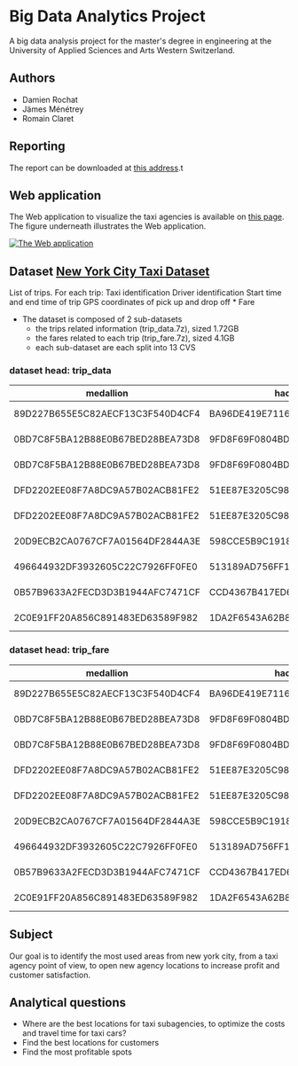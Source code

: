 # Big Data Analytics Project
A big data analysis project for the master's degree in engineering at the University of Applied Sciences and Arts Western Switzerland.

## Authors
- Damien Rochat
- Jämes Ménétrey
- Romain Claret

## Reporting

The report can be downloaded at [this address](https://zenlulz.github.io/hesso-bigdata-analytics/report/taxi-report.pdf).t

## Web application

The Web application to visualize the taxi agencies is available on [this page](https://zenlulz.github.io/hesso-bigdata-analytics/). The figure underneath illustrates the Web application.

[![The Web application](https://zenlulz.github.io/hesso-bigdata-analytics/report//images/web-app.png)](https://zenlulz.github.io/hesso-bigdata-analytics/report//images/web-app.png)


## Dataset [New York City Taxi Dataset](http://www.andresmh.com/nyctaxitrips/)
List of trips. For each trip: Taxi identification Driver identification Start time and end time of trip GPS coordinates of pick up and drop off * Fare
- The dataset is composed of 2 sub-datasets
  - the trips related information (trip_data.7z), sized 1.72GB
  - the fares related to each trip (trip_fare.7z), sized 4.1GB
  - each sub-dataset are each split into 13 CVS 

### dataset head: trip_data
| medallion                        | hack_license                     | vendor_id | rate_code | store_and_fwd_flag | pickup_datetime     | dropoff_datetime    | passenger_count | trip_time_in_secs | trip_distance | pickup_longitude | pickup_latitude | dropoff_longitude | dropoff_latitude | 
|----------------------------------|----------------------------------|-----------|-----------|--------------------|---------------------|---------------------|-----------------|-------------------|---------------|------------------|-----------------|-------------------|------------------| 
| 89D227B655E5C82AECF13C3F540D4CF4 | BA96DE419E711691B9445D6A6307C170 | CMT       | 1         | N                  | 2013-01-01 15:11:48 | 2013-01-01 15:18:10 | 4               | 382               | 1.00          | -73.978165       | 40.757977       | -73.989838        | 40.751171        | 
| 0BD7C8F5BA12B88E0B67BED28BEA73D8 | 9FD8F69F0804BDB5549F40E9DA1BE472 | CMT       | 1         | N                  | 2013-01-06 00:18:35 | 2013-01-06 00:22:54 | 1               | 259               | 1.50          | -74.006683       | 40.731781       | -73.994499        | 40.75066         | 
| 0BD7C8F5BA12B88E0B67BED28BEA73D8 | 9FD8F69F0804BDB5549F40E9DA1BE472 | CMT       | 1         | N                  | 2013-01-05 18:49:41 | 2013-01-05 18:54:23 | 1               | 282               | 1.10          | -74.004707       | 40.73777        | -74.009834        | 40.726002        | 
| DFD2202EE08F7A8DC9A57B02ACB81FE2 | 51EE87E3205C985EF8431D850C786310 | CMT       | 1         | N                  | 2013-01-07 23:54:15 | 2013-01-07 23:58:20 | 2               | 244               | .70           | -73.974602       | 40.759945       | -73.984734        | 40.759388        | 
| DFD2202EE08F7A8DC9A57B02ACB81FE2 | 51EE87E3205C985EF8431D850C786310 | CMT       | 1         | N                  | 2013-01-07 23:25:03 | 2013-01-07 23:34:24 | 1               | 560               | 2.10          | -73.97625        | 40.748528       | -74.002586        | 40.747868        | 
| 20D9ECB2CA0767CF7A01564DF2844A3E | 598CCE5B9C1918568DEE71F43CF26CD2 | CMT       | 1         | N                  | 2013-01-07 15:27:48 | 2013-01-07 15:38:37 | 1               | 648               | 1.70          | -73.966743       | 40.764252       | -73.983322        | 40.743763        | 
| 496644932DF3932605C22C7926FF0FE0 | 513189AD756FF14FE670D10B92FAF04C | CMT       | 1         | N                  | 2013-01-08 11:01:15 | 2013-01-08 11:08:14 | 1               | 418               | .80           | -73.995804       | 40.743977       | -74.007416        | 40.744343        | 
| 0B57B9633A2FECD3D3B1944AFC7471CF | CCD4367B417ED6634D986F573A552A62 | CMT       | 1         | N                  | 2013-01-07 12:39:18 | 2013-01-07 13:10:56 | 3               | 1898              | 10.70         | -73.989937       | 40.756775       | -73.86525         | 40.77063         | 
| 2C0E91FF20A856C891483ED63589F982 | 1DA2F6543A62B8ED934771661A9D2FA0 | CMT       | 1         | N                  | 2013-01-07 18:15:47 | 2013-01-07 18:20:47 | 1               | 299               | .80           | -73.980072       | 40.743137       | -73.982712        | 40.735336        | 


### dataset head: trip_fare
| medallion                        |  hack_license                    |  vendor_id |  pickup_datetime    |  payment_type |  fare_amount |  surcharge |  mta_tax |  tip_amount |  tolls_amount |  total_amount | 
|----------------------------------|----------------------------------|------------|---------------------|---------------|--------------|------------|----------|-------------|---------------|---------------| 
| 89D227B655E5C82AECF13C3F540D4CF4 | BA96DE419E711691B9445D6A6307C170 | CMT        | 2013-01-01 15:11:48 | CSH           | 6.5          | 0          | 0.5      | 0           | 0             | 7             | 
| 0BD7C8F5BA12B88E0B67BED28BEA73D8 | 9FD8F69F0804BDB5549F40E9DA1BE472 | CMT        | 2013-01-06 00:18:35 | CSH           | 6            | 0.5        | 0.5      | 0           | 0             | 7             | 
| 0BD7C8F5BA12B88E0B67BED28BEA73D8 | 9FD8F69F0804BDB5549F40E9DA1BE472 | CMT        | 2013-01-05 18:49:41 | CSH           | 5.5          | 1          | 0.5      | 0           | 0             | 7             | 
| DFD2202EE08F7A8DC9A57B02ACB81FE2 | 51EE87E3205C985EF8431D850C786310 | CMT        | 2013-01-07 23:54:15 | CSH           | 5            | 0.5        | 0.5      | 0           | 0             | 6             | 
| DFD2202EE08F7A8DC9A57B02ACB81FE2 | 51EE87E3205C985EF8431D850C786310 | CMT        | 2013-01-07 23:25:03 | CSH           | 9.5          | 0.5        | 0.5      | 0           | 0             | 10.5          | 
| 20D9ECB2CA0767CF7A01564DF2844A3E | 598CCE5B9C1918568DEE71F43CF26CD2 | CMT        | 2013-01-07 15:27:48 | CSH           | 9.5          | 0          | 0.5      | 0           | 0             | 10            | 
| 496644932DF3932605C22C7926FF0FE0 | 513189AD756FF14FE670D10B92FAF04C | CMT        | 2013-01-08 11:01:15 | CSH           | 6            | 0          | 0.5      | 0           | 0             | 6.5           | 
| 0B57B9633A2FECD3D3B1944AFC7471CF | CCD4367B417ED6634D986F573A552A62 | CMT        | 2013-01-07 12:39:18 | CSH           | 34           | 0          | 0.5      | 0           | 4.8           | 39.3          | 
| 2C0E91FF20A856C891483ED63589F982 | 1DA2F6543A62B8ED934771661A9D2FA0 | CMT        | 2013-01-07 18:15:47 | CSH           | 5.5          | 1          | 0.5      | 0           | 0             | 7             | 


## Subject
Our goal is to identify the most used areas from new york city, from a taxi agency point of view, to open new agency locations to increase profit and customer satisfaction.

## Analytical questions
- Where are the best locations for taxi subagencies, to optimize the costs and travel time for taxi cars?
- Find the best locations for customers
- Find the most profitable spots 

